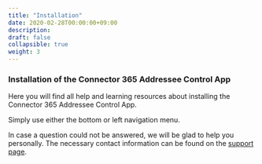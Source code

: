 ```yaml
---
title: "Installation"
date: 2020-02-28T00:00:00+09:00
description: 
draft: false
collapsible: true
weight: 3
---
```

### Installation of the Connector 365 Addressee Control App

Here you will find all help and learning resources about installing the Connector 365 Addressee Control App.

Simply use either the bottom or left navigation menu.

In case a question could not be answered, we will be glad to help you personally. The necessary contact information can be found on the [support page](en-us/apps/help-and-support/).
